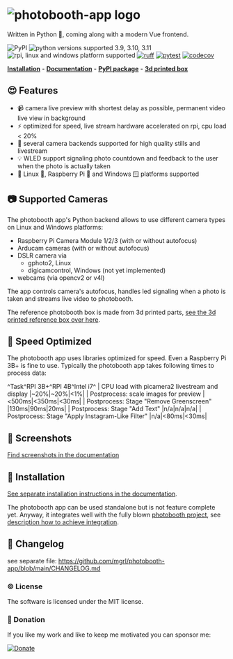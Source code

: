 # ![photobooth-app logo](https://raw.githubusercontent.com/mgrl/photobooth-app/main/assets/logo/logo-text-black-transparent.png)

Written in Python 🐍, coming along with a modern Vue frontend.

![PyPI](https://img.shields.io/pypi/v/photobooth-app)
![python versions supported 3.9, 3.10, 3.11](https://img.shields.io/pypi/pyversions/photobooth-app)
![rpi, linux and windows platform supported](https://img.shields.io/badge/platform-rpi%20%7C%20linux%20%7C%20windows-lightgrey)
[![ruff](https://github.com/mgrl/photobooth-app/actions/workflows/ruff.yml/badge.svg)](https://github.com/mgrl/photobooth-app/actions/workflows/ruff.yml)
[![pytest](https://github.com/mgrl/photobooth-app/actions/workflows/pytests.yml/badge.svg)](https://github.com/mgrl/photobooth-app/actions/workflows/pytests.yml)
[![codecov](https://codecov.io/gh/mgrl/photobooth-app/branch/main/graph/badge.svg?token=SBB5DGX17V)](https://codecov.io/gh/mgrl/photobooth-app)

**[Installation](https://mgrl.github.io/photobooth-docs/setup/installation/)** - **[Documentation](https://mgrl.github.io/photobooth-docs/)** - **[PyPI package](https://pypi.org/project/photobooth-app/)** - **[3d printed box](https://mgrl.github.io/photobooth-docs/photobox3dprint/)**

## 😍 Features

- 📹 camera live preview with shortest delay as possible, permanent video live view in background
- ⚡️ optimized for speed, live stream hardware accelerated on rpi, cpu load < 20%
- 🫶 several camera backends supported for high quality stills and livestream
- 💡 WLED support signaling photo countdown and feedback to the user when the photo is actually taken
- 🤝 Linux 🐧, Raspberry Pi 🍓 and Windows 🪟 platforms supported

## 📷 Supported Cameras

The photobooth app's Python backend allows to use different camera types on Linux and Windows platforms:

- Raspberry Pi Camera Module 1/2/3 (with or without autofocus)
- Arducam cameras (with or without autofocus)
- DSLR camera via
  - gphoto2, Linux
  - digicamcontrol, Windows (not yet implemented)
- webcams (via opencv2 or v4l)

The app controls camera's autofocus, handles led signaling when a photo is taken and streams live video to photobooth.

The reference photobooth box is made from 3d printed parts, [see the 3d printed reference box over here](https://mgrl.github.io/photobooth-docs/photobox3dprint/).

## 🛫 Speed Optimized

The photobooth app uses libraries optimized for speed. Even a Raspberry Pi 3B+ is fine to use.
Typically the photobooth app takes following times to process data:

^Task^RPI 3B+^RPI 4B^Intel i7^
| CPU load with picamera2 livestream and display |~20%|~20%|<1%|
| Postprocess: scale images for preview |<500ms|<350ms|<30ms|
| Postprocess: Stage "Remove Greenscreen" |130ms|90ms|20ms|
| Postprocess: Stage "Add Text" |n/a|n/a|n/a|
| Postprocess: Stage "Apply Instagram-Like Filter" |n/a|<80ms|<30ms|

## 💅 Screenshots

[Find screenshots in the documentation](https://mgrl.github.io/photobooth-docs/screenshots)

## 🔧 Installation

[See separate installation instructions in the documentation](https://mgrl.github.io/photobooth-docs/setup/installation/).

The photobooth app can be used standalone but is not feature complete yet.
Anyway, it integrates well with the fully blown [photobooth project](https://photoboothproject.github.io/),
see [description how to achieve integration](https://mgrl.github.io/photobooth-docs/reference/photoboothprojectintegration/).

## 📣 Changelog

see separate file:
<https://github.com/mgrl/photobooth-app/blob/main/CHANGELOG.md>

### ©️ License

The software is licensed under the MIT license.

### 🎉 Donation

If you like my work and like to keep me motivated you can sponsor me:

[![Donate](https://img.shields.io/badge/Donate-PayPal-green.svg)](https://www.paypal.com/donate/?hosted_button_id=8255Y566TBNEC)
